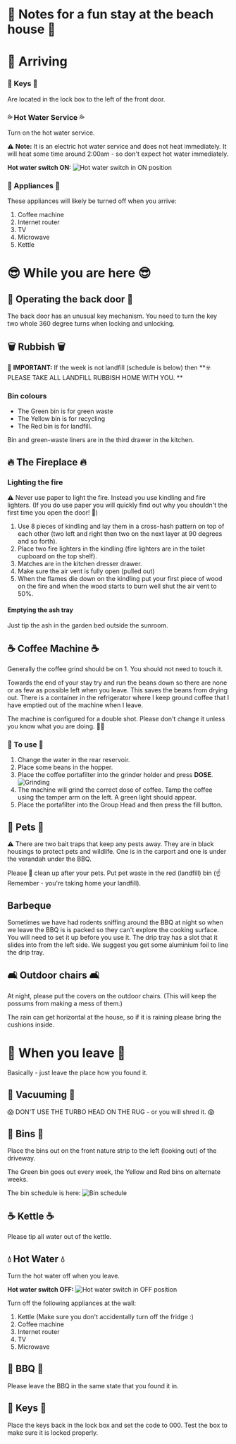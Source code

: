 # 🏡 Notes for a fun stay at the beach house 🏡

# 🚆 Arriving

### 🔑 Keys 🔑
Are located in the lock box to the left of the front door.

### 💦 Hot Water Service 💦
Turn on the hot water service.  

⚠️ **Note:** It is an electric hot water service and does not heat immediately. It will heat some time around 2:00am - so don't expect hot water immediately.

**Hot water switch ON:**
![Hot water switch in ON position](images/hot-water-on.png)

### 🔌 Appliances 🔌

These appliances will likely be turned off when you arrive:
1. Coffee machine
2. Internet router
3. TV
4. Microwave
5. Kettle

# 😎 While you are here 😎

## 🚪 Operating the back door 🚪
The back door has an unusual key mechanism. You need to turn the key two whole 360 degree turns when locking and unlocking.

## 🗑️ Rubbish 🗑️

🚨 **IMPORTANT:** If the week is not landfill (schedule is below) then **☣️ PLEASE TAKE ALL LANDFILL RUBBISH HOME WITH YOU. **

### Bin colours
* The Green bin is for green waste
* The Yellow bin is for recycling
* The Red bin is for landfill.

Bin and green-waste liners are in the third drawer in the kitchen.

## 🔥 The Fireplace 🔥

### Lighting the fire
⚠️ Never use paper to light the fire. Instead you use kindling and fire lighters. (If you do use paper you will quickly find out why you shouldn't the first time you open the door! 🙂)

1. Use 8 pieces of kindling and lay them in a cross-hash pattern on top of each other (two left and right then two on the next layer at 90 degrees and so forth).
2. Place two fire lighters in the kindling (fire lighters are in the toilet cupboard on the top shelf). 
3. Matches are in the kitchen dresser drawer.
4. Make sure the air vent is fully open (pulled out)
5. When the flames die down on the kindling put your first piece of wood on the fire and when the wood starts to burn well shut the air vent to 50%.

#### Emptying the ash tray
Just tip the ash in the garden bed outside the sunroom.


## ☕ Coffee Machine ☕
Generally the coffee grind should be on 1. You should not need to touch it.

Towards the end of your stay try and run the beans down so there are none or as few as possible left when you leave. This saves the beans from drying out. There is a container in the refrigerator where I keep ground coffee that I have emptied out of the machine when I leave.

The machine is configured for a double shot. Please don't change it unless you know what you are doing.  😵‍💫

### 📖 To use 📖
1. Change the water in the rear reservoir.
2. Place some beans in the hopper.
3. Place the coffee portafilter into the grinder holder and press **DOSE**.
   ![Grinding](images/coffee-1.jpg)
4. The machine will grind the correct dose of coffee. Tamp the coffee using the tamper arm on the left. A green light should appear.
5. Place the portafilter into the Group Head and then press the fill button.


## 🐶 Pets 🐶
⚠️ There are two bait traps that keep any pests away. They are in black housings to protect pets and wildlife. One is in the carport and one is under the verandah under the BBQ.

Please 💩 clean up after your pets. Put pet waste in the red (landfill) bin (☝️Remember - you're taking home your landfill).

## Barbeque
Sometimes we have had rodents sniffing around the BBQ at night so when we leave the BBQ is is packed so they can't explore the cooking surface. You will need to set it up before you use it. The drip tray has a slot that it slides into from the left side. We suggest you get some aluminium foil to line the drip tray.

## 🛋️ Outdoor chairs 🛋️
At night, please put the covers on the outdoor chairs. (This will keep the possums from making a mess of them.)

The rain can get horizontal at the house, so if it is raining please bring the cushions inside.

# 👋 When you leave 👋

Basically - just leave the place how you found it.  

## 🧹 Vacuuming 🧹
😱 DON'T USE THE TURBO HEAD ON THE RUG - or you will shred it. 😱

## 🚮 Bins 🚮

Place the bins out on the front nature strip to the left (looking out) of the driveway.

The Green bin goes out every week, the Yellow and Red bins on alternate weeks. 

The bin schedule is here:
![Bin schedule](images/garbage.jpg)

## ☕ Kettle ☕
Please tip all water out of the kettle.

## 💧 Hot Water 💧

Turn the hot water off when you leave.

**Hot water switch OFF:**
![Hot water switch in OFF position](images/hot-water-off.png)

Turn off the following appliances at the wall:
1. Kettle (Make sure you don't accidentally turn off the fridge :)
2. Coffee machine
3. Internet router
4. TV
5. Microwave

## 🥩 BBQ 🥩
Please leave the BBQ in the same state that you found it in.

## 🔑 Keys 🔑
Place the keys back in the lock box and set the code to 000. Test the box to make sure it is locked properly.